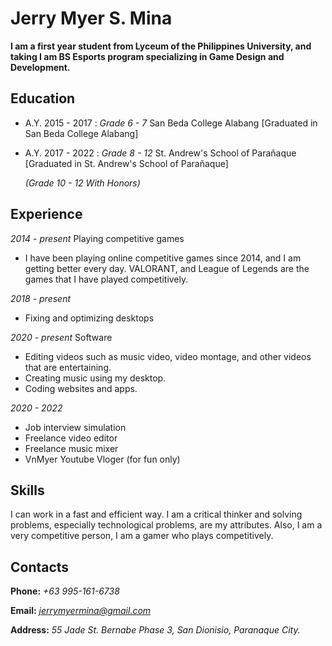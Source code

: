 # Jerry Myer S. Mina

**I am a first year student from Lyceum of the Philippines University, and taking I am BS Esports program specializing in Game Design and Development.**

## Education

* A.Y. 2015 - 2017 :
*Grade 6 - 7*
San Beda College Alabang
[Graduated in San Beda College Alabang]
* A.Y. 2017 - 2022 :
*Grade 8 - 12*
St. Andrew's School of Parañaque 
[Graduated in St. Andrew's School of Parañaque]

  *(Grade 10 - 12 With Honors)*


## Experience

*2014 - present*
Playing competitive games
* I have been playing online competitive games
since 2014, and I am getting better every day. VALORANT, and League of Legends are the games that I have played competitively.

*2018 - present*
* Fixing and optimizing desktops

*2020 - present*
Software
* Editing videos such as music video, video
montage, and other videos that are
entertaining.
* Creating music using my desktop.
* Coding websites and apps.

*2020 - 2022*
* Job interview simulation
* Freelance video editor
* Freelance music mixer
* VnMyer Youtube Vloger (for fun only)

## Skills

I can work in a fast and efficient way. I am a critical thinker and solving problems, especially technological problems, are my attributes. Also, I am a very competitive person, I am a gamer who plays competitively.

## Contacts

**Phone:**    *+63 995-161-6738*

**Email:**    *jerrymyermina@gmail.com*

**Address:**    *55 Jade St. Bernabe Phase 3, San Dionisio, Paranaque City.*

